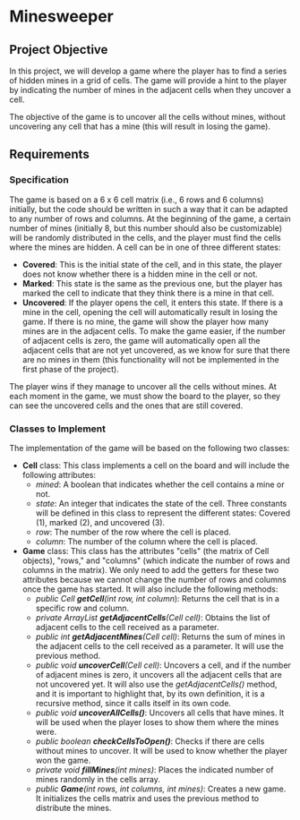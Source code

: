 # Minesweeper

## Project Objective

In this project, we will develop a game where the player has to find a series of hidden mines in a grid of cells. The
game will provide a hint to the player by indicating the number of mines in the adjacent cells when they uncover a cell.

The objective of the game is to uncover all the cells without mines, without uncovering any cell that has a mine (this
will result in losing the game).

## Requirements

### Specification

The game is based on a 6 x 6 cell matrix (i.e., 6 rows and 6 columns) initially, but the code should be written in such
a way that it can be adapted to any number of rows and columns. At the beginning of the game, a certain number of
mines (initially 8, but this number should also be customizable) will be randomly distributed in the cells, and the
player must find the cells where the mines are hidden. A cell can be in one of three different states:

- **Covered**: This is the initial state of the cell, and in this state, the player does not know whether there is a
  hidden mine in the cell or not.
- **Marked**: This state is the same as the previous one, but the player has marked the cell to indicate that they think
  there is a mine in that cell.
- **Uncovered**: If the player opens the cell, it enters this state. If there is a mine in the cell, opening the cell
  will automatically result in losing the game. If there is no mine, the game will show the player how many mines are in
  the adjacent cells. To make the game easier, if the number of adjacent cells is zero, the game will automatically open
  all the adjacent cells that are not yet uncovered, as we know for sure that there are no mines in them (this
  functionality will not be implemented in the first phase of the project).

The player wins if they manage to uncover all the cells without mines. At each moment in the game, we must show the
board to the player, so they can see the uncovered cells and the ones that are still covered.

### Classes to Implement

The implementation of the game will be based on the following two classes:

- **Cell** class: This class implements a cell on the board and will include the following attributes:
    - *mined*: A boolean that indicates whether the cell contains a mine or not.
    - *state*: An integer that indicates the state of the cell. Three constants will be defined in this class to
      represent the different states: Covered (1), marked (2), and uncovered (3).
    - *row*: The number of the row where the cell is placed.
    - *column*: The number of the column where the cell is placed.
- **Game** class: This class has the attributes "cells" (the matrix of Cell objects), "rows," and "columns" (which
  indicate the number of rows and columns in the matrix). We only need to add the getters for these two attributes
  because we cannot change the number of rows and columns once the game has started. It will also include the following
  methods:
    - *public Cell **getCell**(int row, int column*): Returns the cell that is in a specific row and column.
    - *private ArrayList<Cell> **getAdjacentCells**(Cell cell)*: Obtains the list of adjacent cells to the cell received
      as a parameter.
    - *public int **getAdjacentMines**(Cell cell)*: Returns the sum of mines in the adjacent cells to the cell received
      as a parameter. It will use the previous method.
    - *public void **uncoverCell**(Cell cell)*: Uncovers a cell, and if the number of adjacent mines is zero, it
      uncovers all the adjacent cells that are not uncovered yet. It will also use the *getAdjacentCells()* method, and
      it is important to highlight that, by its own definition, it is a recursive method, since it calls itself in its
      own code.
    - *public void **uncoverAllCells()***: Uncovers all cells that have mines. It will be used when the player loses to
      show them where the mines were.
    - *public boolean **checkCellsToOpen()***: Checks if there are cells without mines to uncover. It will be used to
      know whether the player won the game.
    - *private void **fillMines**(int mines)*: Places the indicated number of mines randomly in the cells array.
    - *public **Game**(int rows, int columns, int mines)*: Creates a new game. It initializes the cells matrix and uses
      the previous method to distribute the mines. 